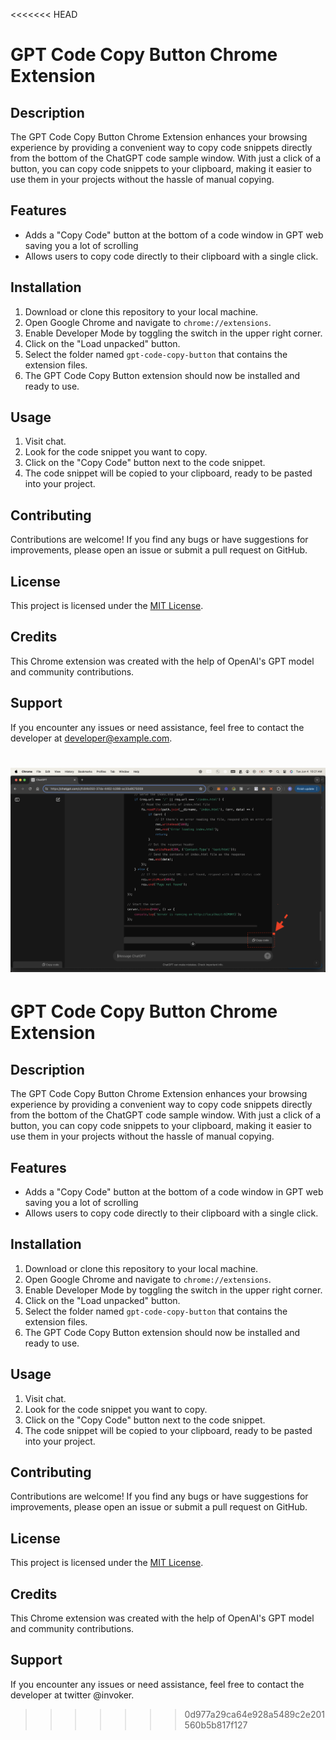 <<<<<<< HEAD
# GPT Code Copy Button Chrome Extension

## Description
The GPT Code Copy Button Chrome Extension enhances your browsing experience by providing a convenient way to copy code snippets directly from the bottom of the ChatGPT code sample window. With just a click of a button, you can copy code snippets to your clipboard, making it easier to use them in your projects without the hassle of manual copying.

## Features
- Adds a "Copy Code" button at the bottom of a code window in GPT web saving you a lot of scrolling
- Allows users to copy code directly to their clipboard with a single click.

## Installation
1. Download or clone this repository to your local machine.
2. Open Google Chrome and navigate to `chrome://extensions`.
3. Enable Developer Mode by toggling the switch in the upper right corner.
4. Click on the "Load unpacked" button.
5. Select the folder named `gpt-code-copy-button` that contains the extension files.
6. The GPT Code Copy Button extension should now be installed and ready to use.

## Usage
1. Visit chat.
2. Look for the code snippet you want to copy.
3. Click on the "Copy Code" button next to the code snippet.
4. The code snippet will be copied to your clipboard, ready to be pasted into your project.

## Contributing
Contributions are welcome! If you find any bugs or have suggestions for improvements, please open an issue or submit a pull request on GitHub.

## License
This project is licensed under the [MIT License](LICENSE).

## Credits
This Chrome extension was created with the help of OpenAI's GPT model and community contributions.

## Support
If you encounter any issues or need assistance, feel free to contact the developer at [developer@example.com](mailto:developer@example.com).

![Screenshot](Screenshot.png)
=======
# GPT Code Copy Button Chrome Extension

## Description
The GPT Code Copy Button Chrome Extension enhances your browsing experience by providing a convenient way to copy code snippets directly from the bottom of the ChatGPT code sample window. With just a click of a button, you can copy code snippets to your clipboard, making it easier to use them in your projects without the hassle of manual copying.

## Features
- Adds a "Copy Code" button at the bottom of a code window in GPT web saving you a lot of scrolling
- Allows users to copy code directly to their clipboard with a single click.

## Installation
1. Download or clone this repository to your local machine.
2. Open Google Chrome and navigate to `chrome://extensions`.
3. Enable Developer Mode by toggling the switch in the upper right corner.
4. Click on the "Load unpacked" button.
5. Select the folder named `gpt-code-copy-button` that contains the extension files.
6. The GPT Code Copy Button extension should now be installed and ready to use.

## Usage
1. Visit chat.
2. Look for the code snippet you want to copy.
3. Click on the "Copy Code" button next to the code snippet.
4. The code snippet will be copied to your clipboard, ready to be pasted into your project.

## Contributing
Contributions are welcome! If you find any bugs or have suggestions for improvements, please open an issue or submit a pull request on GitHub.

## License
This project is licensed under the [MIT License](LICENSE).

## Credits
This Chrome extension was created with the help of OpenAI's GPT model and community contributions.

## Support
If you encounter any issues or need assistance, feel free to contact the developer at twitter @invoker.

>>>>>>> 0d977a29ca64e928a5489c2e201560b5b817f127
